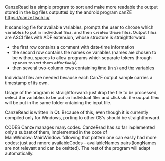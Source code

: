 CanzeRead is a simple program to sort and make more readable the output stored in the log files outputted by the android program canZE: 
https://canze.fisch.lu/

It scans log file for available variables, prompts the user to choose which variables to put in individual files, and then creates these files.
Output files are ASCI files with ADF extension, whose structure is straightforward: 
- the first row contains a comment with date-time information
- the second row contains the names ov variables (names are chosen to be without spaces to allow programs which separate tokens through spaces to sort them effectively)
- then several two-column rows containing time (in s) and the variables

Individual files are needed because each CanZE output sample carries a timestamp of its own.

Usage of the program is straightforward: just drop the file to be processed, select the variables to be put on individual files and click ok. the output files will be put in the same folder cntaining the input file.

CanzeRead is written in Qt. Because of this, even though it is currently compiled only for Windows, porting to other OS's should be straightforward.

CODES
Canze manages many codes. CanzeRead has so far implemented only a subset of them, implemented  in the code of MainWindow::MainWindow. following that pattern one can easily had more codes: just add nmore availableCodes - availableNames pairs (longNames are not relevant and can be omitted). The rest of the program will adapt automatically.
